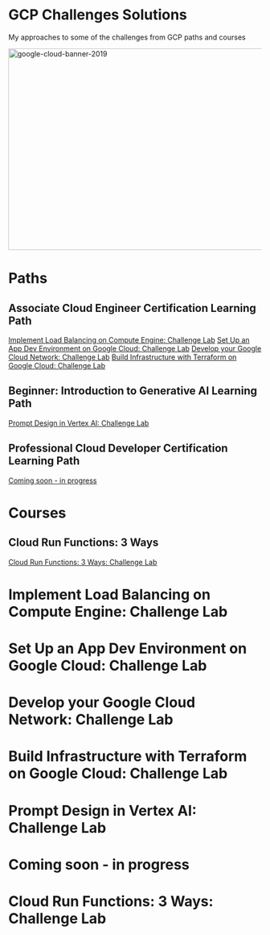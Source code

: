 # GCP Challenges Solutions
My approaches to some of the challenges from GCP paths and courses

<img width="800" height="400" alt="google-cloud-banner-2019" src="https://github.com/user-attachments/assets/42a4a53c-3c08-4d80-a034-823dd60b2d1c" />

# Paths
  ## Associate Cloud Engineer Certification Learning Path
  [Implement Load Balancing on Compute Engine: Challenge Lab](#implement-load-balancing-on-compute-engine-challenge-lab)
[Set Up an App Dev Environment on Google Cloud: Challenge Lab](#set-up-an-app-dev-environment-on-google-cloud-challenge-lab)
[Develop your Google Cloud Network: Challenge Lab](#develop-your-google-cloud-network-challenge-lab)
[Build Infrastructure with Terraform on Google Cloud: Challenge Lab](#build-infrastructure-with-terraform-on-google-cloud-challenge-lab)
    
## Beginner: Introduction to Generative AI Learning Path
  [Prompt Design in Vertex AI: Challenge Lab](#implement-load-balancing-on-compute-engine-challenge-lab)
    
## Professional Cloud Developer Certification Learning Path
  [Coming soon - in progress](#implement-load-balancing-on-compute-engine-challenge-lab)
         

# Courses
## Cloud Run Functions: 3 Ways
  [Cloud Run Functions: 3 Ways: Challenge Lab](#implement-load-balancing-on-compute-engine-challenge-lab)
    

# Implement Load Balancing on Compute Engine: Challenge Lab
# Set Up an App Dev Environment on Google Cloud: Challenge Lab
# Develop your Google Cloud Network: Challenge Lab
# Build Infrastructure with Terraform on Google Cloud: Challenge Lab

# Prompt Design in Vertex AI: Challenge Lab
# Coming soon - in progress

# Cloud Run Functions: 3 Ways: Challenge Lab


